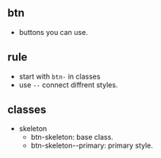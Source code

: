 ## btn
+ buttons you can use.

## rule
+ start with ```btn-``` in classes
+ use ```--``` connect diffrent styles.

## classes
+ skeleton
	+ btn-skeleton: base class.
	+ btn-skeleton--primary: primary style.	
